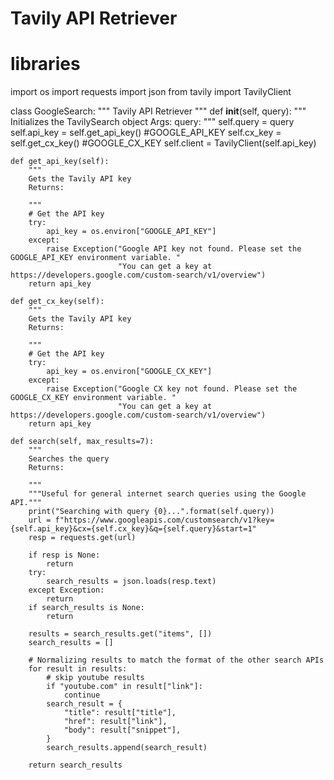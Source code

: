 # Tavily API Retriever

# libraries

import os import requests import json from tavily import TavilyClient

class GoogleSearch: """ Tavily API Retriever """ def **init**(self,
query): """ Initializes the TavilySearch object Args: query: """
self.query = query self.api_key = self.get_api_key() #GOOGLE_API_KEY
self.cx_key = self.get_cx_key() #GOOGLE_CX_KEY self.client =
TavilyClient(self.api_key)

    def get_api_key(self):
        """
        Gets the Tavily API key
        Returns:

        """
        # Get the API key
        try:
            api_key = os.environ["GOOGLE_API_KEY"]
        except:
            raise Exception("Google API key not found. Please set the GOOGLE_API_KEY environment variable. "
                            "You can get a key at https://developers.google.com/custom-search/v1/overview")
        return api_key

    def get_cx_key(self):
        """
        Gets the Tavily API key
        Returns:

        """
        # Get the API key
        try:
            api_key = os.environ["GOOGLE_CX_KEY"]
        except:
            raise Exception("Google CX key not found. Please set the GOOGLE_CX_KEY environment variable. "
                            "You can get a key at https://developers.google.com/custom-search/v1/overview")
        return api_key

    def search(self, max_results=7):
        """
        Searches the query
        Returns:

        """
        """Useful for general internet search queries using the Google API."""
        print("Searching with query {0}...".format(self.query))
        url = f"https://www.googleapis.com/customsearch/v1?key={self.api_key}&cx={self.cx_key}&q={self.query}&start=1"
        resp = requests.get(url)

        if resp is None:
            return
        try:
            search_results = json.loads(resp.text)
        except Exception:
            return
        if search_results is None:
            return

        results = search_results.get("items", [])
        search_results = []

        # Normalizing results to match the format of the other search APIs
        for result in results:
            # skip youtube results
            if "youtube.com" in result["link"]:
                continue
            search_result = {
                "title": result["title"],
                "href": result["link"],
                "body": result["snippet"],
            }
            search_results.append(search_result)

        return search_results
